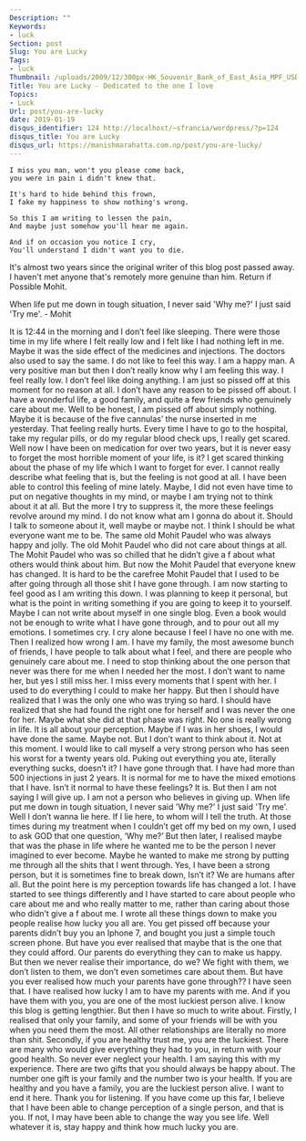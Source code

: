 ```yaml
---
Description: ""
Keywords:
- luck
Section: post
Slug: You are Lucky
Tags:
- luck
Thumbnail: /uploads/2009/12/300px-HK_Souvenir_Bank_of_East_Asia_MPF_USB_Flash_Drive_a.jpg
Title: You are Lucky - Dedicated to the one I love
Topics:
- Luck
Url: post/you-are-lucky
date: 2019-01-19
disqus_identifier: 124 http://localhost/~sfrancia/wordpress/?p=124
disqus_title: You are Lucky
disqus_url: https://manishmarahatta.com.np/post/you-are-lucky/
---
```


```
I miss you man, won't you please come back,
you were in pain i didn't knew that.

It's hard to hide behind this frown,
I fake my happiness to show nothing's wrong.

So this I am writing to lessen the pain,
And maybe just somehow you'll hear me again.

And if on occasion you notice I cry,
You'll understand I didn't want you to die.
```

It's almost two years since the original writer of this blog post passed away. I haven't met anyone that's remotely more genuine than him. Return if Possible Mohit.

When life put me down in tough situation, I never said 'Why me?' I just said 'Try me'. - Mohit

It is 12:44 in the morning and I don’t feel like sleeping. There were those time in my life where I felt really low and I felt like I had nothing left in me. Maybe it was the side effect of the medicines and injections. The doctors also used to say the same. I do not like to feel this way. I am a happy man. A very positive man but then I don’t really know why I am feeling this way. I feel really low. I don’t feel like doing anything. I am just so pissed off at this moment for no reason at all. I don’t have any reason to be pissed off about.
I have a wonderful life, a good family, and quite a few friends who genuinely care about me. Well to be honest, I am pissed off about simply nothing. Maybe it is because of the five cannulas’ the nurse inserted in me yesterday. That feeling really hurts. Every time I have to go to the hospital, take my regular pills, or do my regular blood check ups, I really get scared. Well now I have been on medication for over two years, but it is never easy to forget the most horrible moment of your life, is it? I get scared thinking about the phase of my life which I want to forget for ever. I cannot really describe what feeling that is, but the feeling is not good at all.
I have been able to control this feeling of mine lately. Maybe, I did not even have time to put on negative thoughts in my mind, or maybe I am trying not to think about it at all. But the more I try to suppress it, the more these feelings revolve around my mind. I do not know what am I gonna do about it. Should I talk to someone about it, well maybe or maybe not. I think I should be what everyone want me to be. The same old Mohit Paudel who was always happy and jolly. The old Mohit Paudel who did not care about things at all. The Mohit Paudel who was so chilled that he didn’t give a f about what others would think about him. But now the Mohit Paudel that everyone knew has changed. It is hard to be the carefree Mohit Paudel that I used to be after going through all those shit I have gone through. I am now starting to feel good as I am writing this down. I was planning to keep it personal, but what is the point in writing something if you are going to keep it to yourself.
Maybe I can not write about myself in one single blog. Even a book would not be enough to write what I have gone through, and to pour out all my emotions. I sometimes cry. I cry alone because I feel I have no one with me. Then I realized how wrong I am. I have my family, the most awesome bunch of friends, I have people to talk about what I feel, and there are people who genuinely care about me. I need to stop thinking about the one person that never was there for me when I needed her the most. I don’t want to name her, but yes I still miss her. I miss every moments that I spent with her. I used to do everything I could to make her happy. But then I should have realized that I was the only one who was trying so hard. I should have realized that she had found the right one for herself and I was never the one for her. Maybe what she did at that phase was right. No one is really wrong in life. It is all about your perception. Maybe if I was in her shoes, I would have done the same. Maybe not. But I don’t want to think about it. Not at this moment.
I would like to call myself a very strong person who has seen his worst for a twenty years old. Puking out everything you ate, literally everything sucks, doesn’t it? I have gone through that. I have had more than 500 injections in just 2 years. It is normal for me to have the mixed emotions that I have. Isn’t it normal to have these feelings? It is. But then I am not saying I will give up. I am not a person who believes in giving up. When life put me down in tough situation, I never said 'Why me?' I just said 'Try me'. Well I don’t wanna lie here. If I lie here, to whom will I tell the truth. At those times during my treatment when I couldn’t get off my bed on my own, I used to ask GOD that one question, ‘Why me?’ But then later, I realised maybe that was the phase in life where he wanted me to be the person I never imagined to ever become. Maybe he wanted to make me strong by putting me through all the shits that I went through. Yes, I have been a strong person, but it is sometimes fine to break down, Isn’t it? We are humans after all.
But the point here is my perception towards life has changed a lot. I have started to see things differently and I have started to care about people who care about me and who really matter to me, rather than caring about those who didn’t give a f about me.
I wrote all these things down to make you people realise how lucky you all are. You get pissed off because your parents didn’t buy you an Iphone 7, and bought you just a simple touch screen phone. But have you ever realised that maybe that is the one that they could afford. Our parents do everything they can to make us happy. But then we never realise their importance, do we? We fight with them, we don’t listen to them, we don’t even sometimes care about them. But have you ever realised how much your parents have gone through?? I have seen that. I have realised how lucky I am to have my parents with me. And if you have them with you, you are one of the most luckiest person alive.
I know this blog is getting lengthier. But then I have so much to write about. Firstly, I realised that only your family, and some of your friends will be with you when you need them the most. All other relationships are literally no more than shit.
Secondly, if you are healthy trust me, you are the luckiest. There are many who would give everything they had to you, in return with your good health. So never ever neglect your health. I am saying this with my experience. There are two gifts that you should always be happy about. The number one gift is your family and the number two is your health. If you are healthy and you have a family, you are the luckiest person alive.
I want to end it here. Thank you for listening. If you have come up this far, I believe that I have been able to change perception of a single person, and that is you. If not, I may have been able to change the way you see life. Well whatever it is, stay happy and think how much lucky you are.
